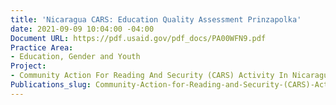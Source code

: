 ```yaml
---
title: 'Nicaragua CARS: Education Quality Assessment Prinzapolka'
date: 2021-09-09 10:04:00 -04:00
Document URL: https://pdf.usaid.gov/pdf_docs/PA00WFN9.pdf
Practice Area:
- Education, Gender and Youth
Project:
- Community Action For Reading And Security (CARS) Activity In Nicaragua
Publications_slug: Community-Action-for-Reading-and-Security-(CARS)-Activity-in-Nicaragua
---
```


